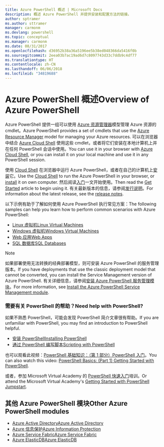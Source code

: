 ```yaml
---
title: Azure PowerShell 概述 | Microsoft Docs
description: 概述 Azure PowerShell 并提供安装和配置方法的链接。
author: sptramer
ms.author: sttramer
manager: carmonm
ms.devlang: powershell
ms.topic: conceptual
ms.manager: carmonm
ms.date: 08/31/2017
ms.openlocfilehash: d36952b38a36a5196ee5b38ed048366da5416f0b
ms.sourcegitcommit: 2eea03b7ac19ad6d7c8097743d33c7ddb9c4df77
ms.translationtype: HT
ms.contentlocale: zh-CN
ms.lasthandoff: 06/06/2018
ms.locfileid: "34819688"
---
```

# <a name="overview-of-azure-powershell"></a><span data-ttu-id="813e1-103">Azure PowerShell 概述</span><span class="sxs-lookup"><span data-stu-id="813e1-103">Overview of Azure PowerShell</span></span>

<span data-ttu-id="813e1-104">Azure PowerShell 提供一组可以使用 [Azure 资源管理器](/azure/azure-resource-manager/resource-group-overview)模型管理 Azure 资源的 cmdlet。</span><span class="sxs-lookup"><span data-stu-id="813e1-104">Azure PowerShell provides a set of cmdlets that use the [Azure Resource Manager](/azure/azure-resource-manager/resource-group-overview) model for managing your Azure resources.</span></span> <span data-ttu-id="813e1-105">可以在浏览器中结合 [Azure Cloud Shell](/azure/cloud-shell/overview) 使用这些 cmdlet，或者将它们安装在本地计算机上并在任何 PowerShell 会话中使用。</span><span class="sxs-lookup"><span data-stu-id="813e1-105">You can use it in your browser with [Azure Cloud Shell](/azure/cloud-shell/overview), or you can install it on your local machine and use it in any PowerShell session.</span></span>

<span data-ttu-id="813e1-106">使用 [Cloud Shell](/azure/cloud-shell/overview) 在浏览器中运行 Azure PowerShell，或者在自己的计算机上[安装](install-azurerm-ps.md)它。</span><span class="sxs-lookup"><span data-stu-id="813e1-106">Use the [Cloud Shell](/azure/cloud-shell/overview) to run the Azure PowerShell in your browser, or [install](install-azurerm-ps.md) it on own computer.</span></span> <span data-ttu-id="813e1-107">然后阅读[入门](get-started-azureps.md)一文开始使用。</span><span class="sxs-lookup"><span data-stu-id="813e1-107">Then read the [Get Started](get-started-azureps.md) article to begin using it.</span></span> <span data-ttu-id="813e1-108">有关最新版本的信息，请参阅[发行说明](release-notes-azureps.md)。</span><span class="sxs-lookup"><span data-stu-id="813e1-108">For information about the latest release, see the [release notes](release-notes-azureps.md).</span></span>

<span data-ttu-id="813e1-109">以下示例有助于了解如何使用 Azure PowerShell 执行常见方案：</span><span class="sxs-lookup"><span data-stu-id="813e1-109">The following samples can help you learn how to perform common scenarios with Azure PowerShell:</span></span>

* [<span data-ttu-id="813e1-110">Linux 虚拟机</span><span class="sxs-lookup"><span data-stu-id="813e1-110">Linux Virtual Machines</span></span>](/azure/virtual-machines/virtual-machines-linux-powershell-samples?toc=/powershell/azure/toc.json)
* [<span data-ttu-id="813e1-111">Windows 虚拟机</span><span class="sxs-lookup"><span data-stu-id="813e1-111">Windows Virtual Machines</span></span>](/azure/virtual-machines/virtual-machines-windows-powershell-samples?toc=/powershell/azure/toc.json)
* [<span data-ttu-id="813e1-112">Web 应用</span><span class="sxs-lookup"><span data-stu-id="813e1-112">Web Apps</span></span>](/azure/app-service-web/app-service-powershell-samples?toc=/powershell/azure/toc.json)
* [<span data-ttu-id="813e1-113">SQL 数据库</span><span class="sxs-lookup"><span data-stu-id="813e1-113">SQL Databases</span></span>](/azure/sql-database/sql-database-powershell-samples?toc=/powershell/azure/toc.json)

> [!NOTE]
> <span data-ttu-id="813e1-114">如果部署使用无法转换的经典部署模型，则可安装 Azure PowerShell 的服务管理版本。</span><span class="sxs-lookup"><span data-stu-id="813e1-114">If you have deployments that use the classic deployment model that cannot be converted, you can install the Service Management version of Azure PowerShell.</span></span> <span data-ttu-id="813e1-115">有关详细信息，请参阅[安装 Azure PowerShell 服务管理模块](/powershell/azure/servicemanagement/install-azure-ps)。</span><span class="sxs-lookup"><span data-stu-id="813e1-115">For more information, see [Install the Azure PowerShell Service Management module](/powershell/azure/servicemanagement/install-azure-ps).</span></span>


### <a name="need-help-with-powershell"></a><span data-ttu-id="813e1-116">需要有关 PowerShell 的帮助？</span><span class="sxs-lookup"><span data-stu-id="813e1-116">Need help with PowerShell?</span></span>

<span data-ttu-id="813e1-117">如果不熟悉 PowerShell，可能会发现 PowerShell 简介文章很有帮助。</span><span class="sxs-lookup"><span data-stu-id="813e1-117">If you are unfamiliar with PowerShell, you may find an introduction to PowerShell helpful.</span></span>

* [<span data-ttu-id="813e1-118">安装 PowerShell</span><span class="sxs-lookup"><span data-stu-id="813e1-118">Installing PowerShell</span></span>](/powershell/scripting/installing-windows-powershell)
* [<span data-ttu-id="813e1-119">通过 PowerShell 编写脚本</span><span class="sxs-lookup"><span data-stu-id="813e1-119">Scripting with PowerShell</span></span>](/powershell/scripting/scripting-with-windows-powershell)

<span data-ttu-id="813e1-120">也可以观看此视频：[PowerShell 基础知识：（第 1 部分）PowerShell 入门](https://channel9.msdn.com/Blogs/Taste-of-Premier/PowerShellBasicsPart1)。</span><span class="sxs-lookup"><span data-stu-id="813e1-120">You can also watch this video: [PowerShell Basics: (Part 1) Getting Started with PowerShell](https://channel9.msdn.com/Blogs/Taste-of-Premier/PowerShellBasicsPart1).</span></span>

<span data-ttu-id="813e1-121">或者，参加 Microsoft Virtual Academy 的 [PowerShell 快速入门](https://mva.microsoft.com/liveevents/powershell-jumpstart)培训。</span><span class="sxs-lookup"><span data-stu-id="813e1-121">Or attend the Microsoft Virtual Academy's [Getting Started with PowerShell Jumpstart](https://mva.microsoft.com/liveevents/powershell-jumpstart).</span></span>

## <a name="other-azure-powershell-modules"></a><span data-ttu-id="813e1-122">其他 Azure PowerShell 模块</span><span class="sxs-lookup"><span data-stu-id="813e1-122">Other Azure PowerShell modules</span></span>

* [<span data-ttu-id="813e1-123">Azure Active Directory</span><span class="sxs-lookup"><span data-stu-id="813e1-123">Azure Active Directory</span></span>](/powershell/azure/active-directory/)
* [<span data-ttu-id="813e1-124">Azure 信息保护</span><span class="sxs-lookup"><span data-stu-id="813e1-124">Azure Information Protection</span></span>](/powershell/azure/aip/)
* [<span data-ttu-id="813e1-125">Azure Service Fabric</span><span class="sxs-lookup"><span data-stu-id="813e1-125">Azure Service Fabric</span></span>](/powershell/azure/service-fabric/)
* [<span data-ttu-id="813e1-126">Azure ElasticDB</span><span class="sxs-lookup"><span data-stu-id="813e1-126">Azure ElasticDB</span></span>](/powershell/azure/elasticdbjobs/)
